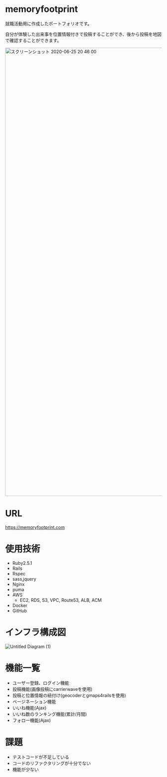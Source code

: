 # memoryfootprint
就職活動用に作成したポートフォリオです。


自分が体験した出来事を位置情報付きで投稿することができ、後から投稿を地図で確認することができます。

<img width="1440" alt="スクリーンショット 2020-06-25 20 46 00" src="https://user-images.githubusercontent.com/62055598/85716370-57087100-b727-11ea-9a2f-5ea7118e75c1.png">

# URL
https://memoryfootprint.com

# 使用技術
* Ruby2.5.1
* Rails
* Rspec
* sass,jquery
* Nginx
* puma
* AWS
  * EC2, RDS, S3, VPC, Route53, ALB, ACM
* Docker
* GitHub

# インフラ構成図
![Untitled Diagram (1)](https://user-images.githubusercontent.com/62055598/86512647-dc360900-be3e-11ea-9257-3d2ea04eddc9.png)

# 機能一覧
* ユーザー登録、ログイン機能
* 投稿機能(画像投稿にcarrierwaveを使用)
* 投稿と位置情報の紐付け(geocoderとgmaps4railsを使用)
* ページネーション機能
* いいね機能(Ajax)
* いいね数のランキング機能(累計/月間)
* フォロー機能(Ajax)

# 課題
* テストコードが不足している
* コードのリファクタリングが十分でない
* 機能が少ない
